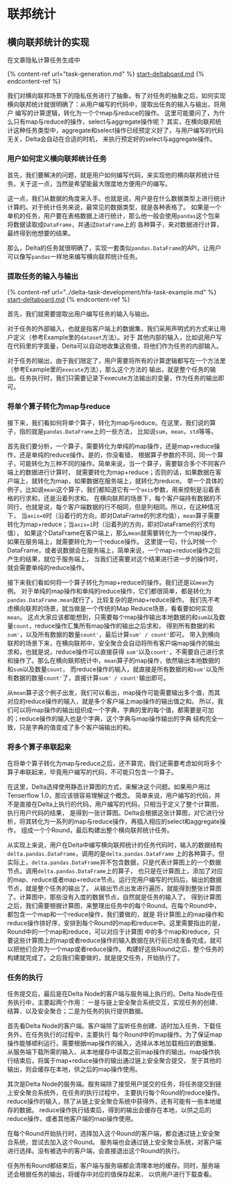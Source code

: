 # 联邦统计

## 横向联邦统计的实现

在文章隐私计算任务生成中

{% content-ref url="task-generation.md" %}
[start-deltaboard.md](task-generation.md)
{% endcontent-ref %}

我们对横向联邦场景下的隐私任务进行了抽象。有了对任务的抽象之后，如何实现横向联邦统计就很明确了：从用户编写的代码中，提取出任务的输入与输出，将用户
编写的计算逻辑，转化为一个个map与reduce的操作。
这里可能要问了，为什么只有map与reduce的操作，select与aggregate操作呢？
其实，在横向联邦统计这种任务类型中，aggregate和select操作已经预定义好了，与用户编写的代码无关，Delta会自动在合适的时机，
来执行预定好的select与aggregate操作。

### 用户如何定义横向联邦统计任务

首先，我们要解决的问题，就是用户如何编写代码，来实现他的横向联邦统计任务。关于这一点，当然是希望能最大限度地方便用户的编写。

这一点，我们从数据的角度来入手。也就是说，用户是在什么数据类型上进行统计计算的。对于统计任务来说，最常见的数据类型，就是各种表格了。
如果是一个单机的任务，用户要在表格数据上进行统计，那么他一般会使用`pandas`这个包来将数据读取成`DataFrame`，并通过`DataFrame`上的
各种算子，来对数据进行计算，最终得到他想要的结果。

那么，Delta的任务就很明确了，实现一套类似`pandas.DataFrame`的API，让用户可以像写`pandas`一样地来编写横向联邦统计任务。

### 提取任务的输入与输出


{% content-ref url="../delta-task-development/hfa-task-example.md" %}
[start-deltaboard.md](../delta-task-development/hfa-task-example.md)
{% endcontent-ref %}

首先，我们就需要提取出用户编写任务的输入与输出。

对于任务的外部输入，也就是指客户端上的数据集，我们采用声明式的方式来让用户定义（参考Example里的`dataset`方法）。对于
其他内部的输入，比如说用户写在代码里的字面量，Delta可以自动地收集这些值，将他们作为任务的内部输入。

对于任务的输出，由于我们限定了，用户需要将所有的计算逻辑都写在一个方法里（参考Example里的`execute`方法），那么这个方法的
输出，就是整个任务的输出。任务执行时，我们只需要记录下execute方法输出的变量，作为任务的输出即可。

### 将单个算子转化为map与reduce

接下来，我们看如何将单个算子，转化为map与reduce。在这里，我们说的算子，指的就是`pandas.DataFrame`上的一些方法，
比如说`sum`，`mean`，`std`等等。

首先我们要分析，一个算子，需要转化为单纯的map操作，还是map+reduce操作，还是单纯的reduce操作。是的，你没看错，
根据算子参数的不同，同一个算子，可能转化为三种不同的操作。简单来说，当一个算子，需要联合多个不同客户端上的数据进行计算时，
就需要转化为map+reduce；否则的话，如果数据在客户端上，就转化为map，如果数据在服务端上，就转化为reduce。
举一个具体的例子，比如说`mean`这个算子，我们都知道它有一个`axis`参数，用来控制是沿着表格的行求和，还是沿着列求和。
在横向联邦的场景下，每个客户端持有数据的不同行，也就是说，每个客户端数据的行不相同，但是列相同。所以，在这种情况下，
当`axis=0`时（沿着行的方向，即对DataFrame的列求均值），`mean`算子需要转化为map+reduce；当`axis=1`时（沿着列的方向，即对DataFrame的行求均值），
如果这个DataFrame在客户端上，那么`mean`就需要转化为一个map操作，如果在服务端上，就需要转化为一个reduce操作。
这里提一句，什么时候一个DataFrame，或者说数据会在服务端上，简单来说，一个map+reduce操作之后产生的结果，就位于服务端上，
当我们还需要对这个结果进行进一步的操作时，就会需要单纯的reduce操作。

接下来我们看如何将一个算子转化为map+reduce的操作。我们还是以`mean`为例。
对于单纯的map操作和单纯的reduce操作，它们都很简单，都是转化为`pandas.DataFrame.mean`就行了，比较复杂的是map+reduce操作。
我们先不考虑横向联邦的场景，就当做是一个传统的Map Reduce场景，看看要如何实现`mean`。
这点大家应该都能想到，只需要每个map操作输出本地数据的和`sum`以及数量`count`，reduce操作汇集所有map操作的输出之后求和，
得到所有数据的和`sum'`，以及所有数据的数量`count'`，最后计算`sum' / count'`即可。
带入到横向联邦的场景下来，在横向联邦中，安全聚合会自动将所有客户端map操作的输出求和，也就是说，reduce操作可以直接获得
`sum'`以及`count'`，不需要自己进行求和操作了。那么在横向联邦统计中，`mean`算子的map操作，依然输出本地数据的和`sum`以及数量`count`，
而reduce操作的输入，就直接是所有数据的和`sum'`以及所有数据的数量`count'`了，直接计算`sum' / count'`输出即可。

从`mean`算子这个例子出发，我们可以看出，map操作可能需要输出多个值，而其对应的reduce操作的输入，就是多个客户端上map操作的输出值之和。
所以，我们可以将map操作的输出组织成一个字典，字典的里的每个值，都需要是可加的；reduce操作的输入也是个字典，这个字典与map操作输出的字典
结构完全一致，只是字典的值变成了多个客户端输出的和。

### 将多个算子串联起来

在将单个算子转化为map与reduce之后，还不算完，我们还需要考虑如何将多个算子串联起来，毕竟用户编写的代码，不可能只包含一个算子。

在这里，Delta选择使用静态计算图的方式，来解决这个问题。如果用户用过Tenserflow 1.0，那应该很容易理解这个概念。
简单来说，用户编写的代码，并不是直接在Delta上执行的代码，用户编写的代码，只相当于定义了整个计算图，执行用户代码的结果，
是得到一张计算图。Delta会根据这张计算图，对它进行分析，将其转化为一系列的map与reduce操作，再插入相应的select和aggregate操作，
组成一个个Round，最后构建出整个横向联邦统计任务。

从实现上来说，用户在Delta中编写横向联邦统计的任务代码时，输入的数据结构`delta.pandas.DataFrame`，调用的是`delta.pandas.DataFrame`
上的各种算子。但实际上，`delta.pandas.DataFrame`并不包含数据，只是代表计算图上的一个数据节点。调用`delta.pandas.DataFrame`上的算子，
也只是在计算图上，添加了对应的map、reduce或者map+reduce节点。运行完用户编写的代码后，输出的数据节点，就是整个任务的输出了。
从输出节点出发进行遍历，就能得到整张计算图了。计算图中，那些没有入度的数据节点，自然就是任务的输入了。
得到计算图之后，我们需要根据计算图，来整理出任务中的每个Round。在每个Round中，都包含一个map和一个reduce操作，我们要做的，就是
将计算图上的map操作和reduce操作排好序，安排到每个Round的map和reduce中。这里需要指出的是，Round中的一个map和reduce，可以对应于计算图
中的多个map和reduce，只要这些计算图上的map或者reduce操作的输入数据在执行前已经准备完成，就可以把他们合并为一个map或者reduce操作。
构建好这些Round之后，整个任务的构建就完成了。之后我们需要做的，就是提交任务，开始执行了。

### 任务的执行

任务提交后，最后是在Delta Node的客户端与服务端上执行的。Delta Node在任务执行中，主要起两个作用：
一是与链上安全聚合系统交互，实现任务的创建、结算、以及安全聚合；二是为任务的执行提供数据。

首先看Delta Node的客户端。客户端除了监听任务创建、适时加入任务、下载任务外，在任务执行的过程中，主要执行
每个Round中的map操作。为了保证map操作能够顺利运行，需要根据map操作的输入，选择从本地加载相应的数据集、
从服务端下载所需的输入、从本地缓存中读取之前map操作的输出。map操作执行结束后，将属于map+reduce操作的输出通过链上安全聚合提交，
至于其他的输出，则会缓存在本地，供之后的map操作使用。

其次是Delta Node的服务端。服务端除了接受用户提交的任务，将任务提交到链上安全聚合系统外，在任务的执行过程中，
主要执行每个Round的reduce操作。reduce操作的输入，除了从链上安全聚合系统中获得外，还有可能有一些本地缓存的数据。
reduce操作执行结束后，得到的输出会缓存在本地，以供之后的reduce操作，或者其他客户端的map操作使用。

在每个Round开始执行时，选择加入这个Round的客户端，都会通过链上安全聚合系统，尝试去加入这个Round。
服务端也会通过链上安全聚合系统，对客户端进行选择。没有被选中的客户端，会直接退出这个Round的执行。

任务所有Round都结束后，客户端与服务端都会清理本地的缓存。同时，服务端还会根据任务的输出，将缓存中对应的值保存起来，
以供用户进行下载查看。

